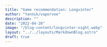 ```yaml
---
title: "Game recommendation: Longvinter"
author: "Yannik/vaporvee"
description: ""
date: "2022-04-20"
image: "/blog-content/longvinter-night.webp"
layout: "../../layouts/MarkdownBlog.astro"
draft: true
---
```



